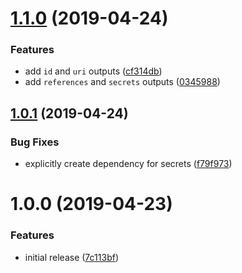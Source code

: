 # [1.1.0](https://github.com/innovationnorway/terraform-azurerm-key-vault/compare/v1.0.1...v1.1.0) (2019-04-24)


### Features

* add `id` and `uri` outputs ([cf314db](https://github.com/innovationnorway/terraform-azurerm-key-vault/commit/cf314db))
* add `references` and `secrets` outputs ([0345988](https://github.com/innovationnorway/terraform-azurerm-key-vault/commit/0345988))

## [1.0.1](https://github.com/innovationnorway/terraform-azurerm-key-vault/compare/v1.0.0...v1.0.1) (2019-04-24)


### Bug Fixes

* explicitly create dependency for secrets ([f79f973](https://github.com/innovationnorway/terraform-azurerm-key-vault/commit/f79f973))

# 1.0.0 (2019-04-23)


### Features

* initial release ([7c113bf](https://github.com/innovationnorway/terraform-azurerm-key-vault/commit/7c113bf))
